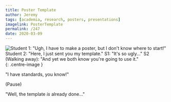 ```yaml
---
title: Poster Template
author: Jeremy
tags: [academia, research, posters, presentations]
imagelink: PosterTemplate
permalink: /247
date: 2020-03-09
---
```


![Student 1: "Ugh, I have to make a poster, but I don't know where to start!" Student 2: "Here, I just sent you my template." S1: "It's so ugly..." S2 (Walking away): "And yet we both know you're going to use it."](https://res.cloudinary.com/dh3hm8pb7/image/upload/c_scale,q_auto:best,w_615/v1535842782/Handwaving/Published/PosterTemplate.png){: .centre-image }

"I have standards, you know!"

(Pause)

"Well, the template *is* already done..."
